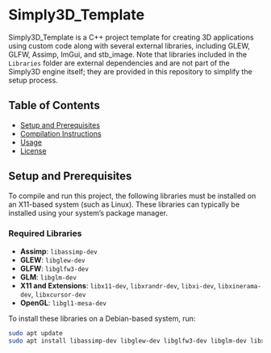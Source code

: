 # Simply3D_Template

Simply3D_Template is a C++ project template for creating 3D applications using custom code along with several external libraries, including GLEW, GLFW, Assimp, ImGui, and stb_image. Note that libraries included in the `Libraries` folder are external dependencies and are not part of the Simply3D engine itself; they are provided in this repository to simplify the setup process.

## Table of Contents
- [Setup and Prerequisites](#setup-and-prerequisites)
- [Compilation Instructions](#compilation-instructions)
- [Usage](#usage)
- [License](#license)

## Setup and Prerequisites

To compile and run this project, the following libraries must be installed on an X11-based system (such as Linux). These libraries can typically be installed using your system’s package manager.

### Required Libraries
- **Assimp**: `libassimp-dev`
- **GLEW**: `libglew-dev`
- **GLFW**: `libglfw3-dev`
- **GLM**: `libglm-dev`
- **X11 and Extensions**: `libx11-dev`, `libxrandr-dev`, `libxi-dev`, `libxinerama-dev`, `libxcursor-dev`
- **OpenGL**: `libgl1-mesa-dev`

To install these libraries on a Debian-based system, run:
```bash
sudo apt update
sudo apt install libassimp-dev libglew-dev libglfw3-dev libglm-dev libx11-dev libxrandr-dev libxi-dev libxinerama-dev libxcursor-dev libgl1-mesa-dev
